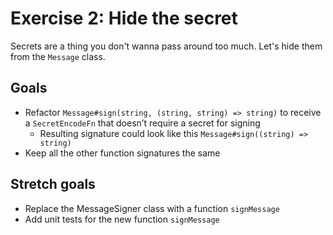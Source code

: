 # Exercise 2: Hide the secret

Secrets are a thing you don't wanna pass around too much. Let's hide them from the `Message` class.

## Goals

* Refactor `Message#sign(string, (string, string) => string)` to receive a `SecretEncodeFn` that doesn’t require a secret for signing
  * Resulting signature could look like this `Message#sign((string) => string)`
* Keep all the other function signatures the same

## Stretch goals

* Replace the MessageSigner class with a function `signMessage`
* Add unit tests for the new function `signMessage`
